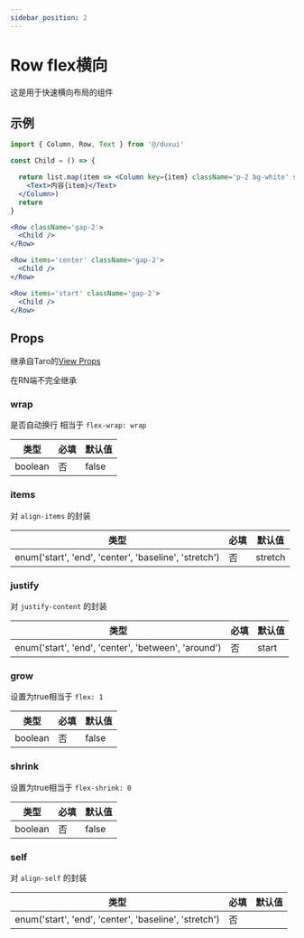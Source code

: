 ```yaml
---
sidebar_position: 2
---
```


# Row flex横向

这是用于快速横向布局的组件

## 示例

```jsx
import { Column, Row, Text } from '@/duxui'

const Child = () => {

  return list.map(item => <Column key={item} className='p-2 bg-white' style={{ height: 24 * item }}>
    <Text>内容{item}</Text>
  </Column>)
  return
}

<Row className='gap-2'>
  <Child />
</Row>

<Row items='center' className='gap-2'>
  <Child />
</Row>

<Row items='start' className='gap-2'>
  <Child />
</Row>
```

## Props

继承自Taro的[View Props](https://nervjs.github.io/taro-docs/docs/components/viewContainer/view#viewprops)

在RN端不完全继承

### wrap

是否自动换行 相当于 `flex-wrap: wrap`

| 类型 | 必填 | 默认值 |
| ---- | -------- | ------- |
| boolean | 否 | false |

### items

对 `align-items` 的封装

| 类型 | 必填 | 默认值 |
| ---- | -------- | ------- |
| enum('start', 'end', 'center', 'baseline', 'stretch') | 否 | stretch |

### justify

对 `justify-content` 的封装

| 类型 | 必填 | 默认值 |
| ---- | -------- | ------- |
| enum('start', 'end', 'center', 'between', 'around') | 否 | start |

### grow

设置为true相当于 `flex: 1`

| 类型 | 必填 | 默认值 |
| ---- | -------- | ------- |
| boolean | 否 | false |

### shrink

设置为true相当于 `flex-shrink: 0`

| 类型 | 必填 | 默认值 |
| ---- | -------- | ------- |
| boolean | 否 | false |

### self

对 `align-self` 的封装

| 类型 | 必填 | 默认值 |
| ---- | -------- | ------- |
| enum('start', 'end', 'center', 'baseline', 'stretch') | 否 |  |

